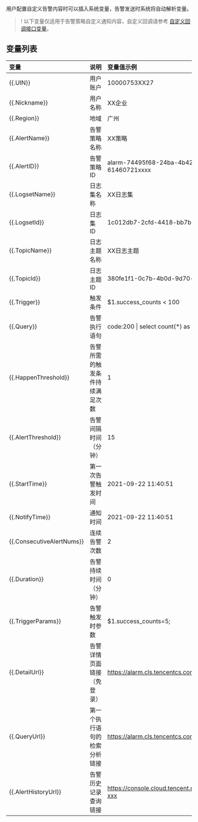 用户配置自定义告警内容时可以插入系统变量，告警发送时系统将自动解析变量。

>! 以下变量仅适用于告警策略自定义通知内容，自定义回调请参考 [自定义回调接口变量](https://cloud.tencent.com/document/product/614/60332)。
>

## 变量列表

| 变量                      | 说明                             | 变量值示例                                              |
| :------------------------ | :------------------------------- | :------------------------------------------------------- |
| {{.UIN}}                  | 用户账户                         | 10000753XX27                                            |
| {{.Nickname}}             | 用户名称                         | XX企业                                                  |
| {{.Region}}               | 地域                             | 广州                                                    |
| {{.AlertName}}            | 告警策略名称                     | XX策略                                                  |
| {{.AlertID}}              | 告警策略 ID                      | alarm-74495f68-24ba-4b42-a8c1-61460721xxxx              |
| {{.LogsetName}}           | 日志集名称                       | XX日志集                                                |
| {{.LogsetId}}             | 日志集 ID                        | 1c012db7-2cfd-4418-bb7b-7342c7a4xxxx                    |
| {{.TopicName}}            | 日志主题名称                     | XX日志主题                                              |
| {{.TopicId}}              | 日志主题 ID                      | 380fe1f1-0c7b-4b0d-9d70-d514959dxxxx                    |
| {{.Trigger}}              | 触发条件                         | $1.success_counts < 100                                 |
| {{.Query}}                | 告警执行语句                     | code:200 \| select count(\*) as success_counts           |
| {{.HappenThreshold}}      | 告警所需的触发条件持续满足次数   | 1                                                       |
| {{.AlertThreshold}}       | 告警间隔时间（分钟）             | 15                                                      |
| {{.StartTime}}           | 第一次告警触发时间 | 2021-09-22 11:40:51                                           |
| {{.NotifyTime}}           | 通知时间                         | 2021-09-22 11:40:51                                     |
| {{.ConsecutiveAlertNums}} | 连续告警次数                     | 2                                                       |
| {{.Duration}}             | 告警持续时间（分钟）             | 0                                                       |
| {{.TriggerParams}}      | 告警触发时参数                   | $1.success_counts=5;                   |
| {{.DetailUrl}}            | 告警详情页面链接（免登录）       | https://alarm.cls.tencentcs.com/CJNmxxxx                |
| {{.QueryUrl}}             | 第一个执行语句的检索分析链接     | https://alarm.cls.tencentcs.com/Olw8xxxx                |
| {{.AlertHistoryUrl}}      | 告警历史记录查询链接             | https://console.cloud.tencent.com/cls/alarm/history?xxx |
